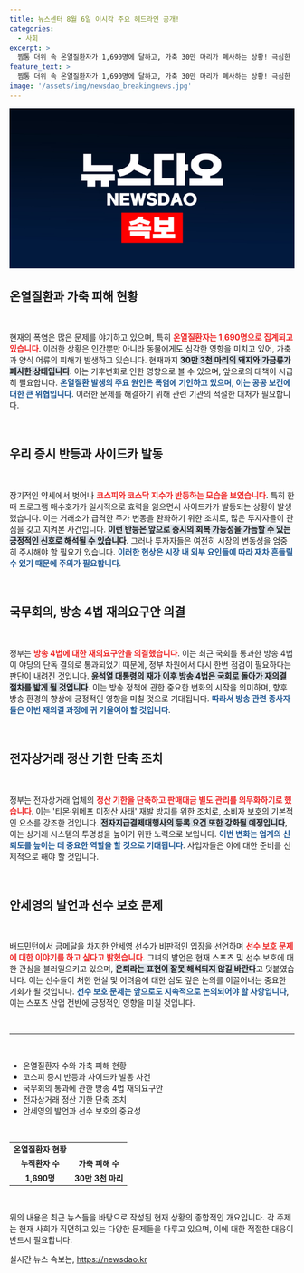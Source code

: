 ```yaml
---
title: 뉴스센터 8월 6일 이시각 주요 헤드라인 공개!
categories:
  - 사회
excerpt: >
  찜통 더위 속 온열질환자가 1,690명에 달하고, 가축 30만 마리가 폐사하는 상황! 극심한 날씨와 관련된 피해가 계속 확대되고 있는 가운데, 당신의 안전은 어디에? 클릭해 자세한 소식을 확인하세요!
feature_text: >
  찜통 더위 속 온열질환자가 1,690명에 달하고, 가축 30만 마리가 폐사하는 상황! 극심한 날씨와 관련된 피해가 계속 확대되고 있는 가운데, 당신의 안전은 어디에? 클릭해 자세한 소식을 확인하세요!
image: '/assets/img/newsdao_breakingnews.jpg'
---
```


<p><img src="/assets/img/newsdao_breakingnews.jpg" alt="bookingtag 속보" /></p>

<h2 data-ke-size="size26">온열질환과 가축 피해 현황</h2>

<p data-ke-size="size16">&nbsp;</p>

<p>현재의 폭염은 많은 문제를 야기하고 있으며, 특히 <b><span style="color: #ee2323;">온열질환자는 1,690명으로 집계되고 있습니다</span></b>. 이러한 상황은 인간뿐만 아니라 동물에게도 심각한 영향을 미치고 있어, 가축과 양식 어류의 피해가 발생하고 있습니다. 현재까지 <b><span style="background-color: #21538527;">30만 3천 마리의 돼지와 가금류가 폐사한 상태입니다</span></b>. 이는 기후변화로 인한 영향으로 볼 수 있으며, 앞으로의 대책이 시급히 필요합니다. <b><span style="color: #1a5490;">온열질환 발생의 주요 원인은 폭염에 기인하고 있으며, 이는 공공 보건에 대한 큰 위협입니다</span></b>. 이러한 문제를 해결하기 위해 관련 기관의 적절한 대처가 필요합니다.</p>

<p data-ke-size="size16">&nbsp;</p>

<h2 data-ke-size="size26">우리 증시 반등과 사이드카 발동</h2>

<p data-ke-size="size16">&nbsp;</p>

<p>장기적인 약세에서 벗어나 <b><span style="color: #ee2323;">코스피와 코스닥 지수가 반등하는 모습을 보였습니다</span></b>. 특히 한때 프로그램 매수호가가 일시적으로 효력을 잃으면서 사이드카가 발동되는 상황이 발생했습니다. 이는 거래소가 급격한 주가 변동을 완화하기 위한 조치로, 많은 투자자들이 관심을 갖고 지켜본 사건입니다. <b><span style="background-color: #21538527;">이런 반등은 앞으로 증시의 회복 가능성을 가늠할 수 있는 긍정적인 신호로 해석될 수 있습니다</span></b>. 그러나 투자자들은 여전히 시장의 변동성을 엄중히 주시해야 할 필요가 있습니다. <b><span style="color: #1a5490;">이러한 현상은 시장 내 외부 요인들에 따라 재차 흔들릴 수 있기 때문에 주의가 필요합니다</span></b>.</p>

<p data-ke-size="size16">&nbsp;</p>

<h2 data-ke-size="size26">국무회의, 방송 4법 재의요구안 의결</h2>

<p data-ke-size="size16">&nbsp;</p>

<p>정부는 <b><span style="color: #ee2323;">방송 4법에 대한 재의요구안을 의결했습니다</span></b>. 이는 최근 국회를 통과한 방송 4법이 야당의 단독 결의로 통과되었기 때문에, 정부 차원에서 다시 한번 점검이 필요하다는 판단이 내려진 것입니다. <b><span style="background-color: #21538527;">윤석열 대통령의 재가 이후 방송 4법은 국회로 돌아가 재의결 절차를 밟게 될 것입니다</span></b>. 이는 방송 정책에 관한 중요한 변화의 시작을 의미하며, 향후 방송 환경의 향상에 긍정적인 영향을 미칠 것으로 기대됩니다. <b><span style="color: #1a5490;">따라서 방송 관련 종사자들은 이번 재의결 과정에 귀 기울여야 할 것입니다</span></b>.</p>

<p data-ke-size="size16">&nbsp;</p>

<h2 data-ke-size="size26">전자상거래 정산 기한 단축 조치</h2>

<p data-ke-size="size16">&nbsp;</p>

<p>정부는 전자상거래 업체의 <b><span style="color: #ee2323;">정산 기한을 단축하고 판매대금 별도 관리를 의무화하기로 했습니다</span></b>. 이는 '티몬·위메프 미정산 사태' 재발 방지를 위한 조치로, 소비자 보호의 기본적인 요소를 강조한 것입니다. <b><span style="background-color: #21538527;">전자지급결제대행사의 등록 요건 또한 강화될 예정입니다</span></b>, 이는 상거래 시스템의 투명성을 높이기 위한 노력으로 보입니다. <b><span style="color: #1a5490;">이번 변화는 업계의 신뢰도를 높이는 데 중요한 역할을 할 것으로 기대됩니다</span></b>. 사업자들은 이에 대한 준비를 선제적으로 해야 할 것입니다.</p>

<p data-ke-size="size16">&nbsp;</p>

<h2 data-ke-size="size26">안세영의 발언과 선수 보호 문제</h2>

<p data-ke-size="size16">&nbsp;</p>

<p>배드민턴에서 금메달을 차지한 안세영 선수가 비판적인 입장을 선언하며 <b><span style="color: #ee2323;">선수 보호 문제에 대한 이야기를 하고 싶다고 밝혔습니다</span></b>. 그녀의 발언은 현재 스포츠 및 선수 보호에 대한 관심을 불러일으키고 있으며, <b><span style="background-color: #21538527;">은퇴라는 표현이 잘못 해석되지 않길 바란다</span></b>고 덧붙였습니다. 이는 선수들이 처한 현실 및 어려움에 대한 심도 깊은 논의를 이끌어내는 중요한 기회가 될 것입니다. <b><span style="color: #1a5490;">선수 보호 문제는 앞으로도 지속적으로 논의되어야 할 사항입니다</span></b>, 이는 스포츠 산업 전반에 긍정적인 영향을 미칠 것입니다.</p>

<p data-ke-size="size16">&nbsp;</p> 

<hr>

<p data-ke-size="size16">&nbsp;</p> 

<ul>
    <li>온열질환자 수와 가축 피해 현황</li>
    <li>코스피 증시 반등과 사이드카 발동 사건</li>
    <li>국무회의 통과에 관한 방송 4법 재의요구안</li>
    <li>전자상거래 정산 기한 단축 조치</li>
    <li>안세영의 발언과 선수 보호의 중요성</li>
</ul> 

<p data-ke-size="size16">&nbsp;</p> 

<table style="border-collapse: collapse; width: 100%; height: 100%;">
    <tbody>
        <tr>
            <td style="text-align: center; height: 17px;"><b>온열질환자 현황</b></td>
        </tr>
        <tr>
            <td style="text-align: center; height: 17px;"><b>누적환자 수</b></td>
            <td style="text-align: center; height: 17px;"><b>가축 피해 수</b></td>
        </tr>
        <tr>
            <td style="text-align: center; height: 17px;"><b>1,690명</b></td>
            <td style="text-align: center; height: 17px;"><b>30만 3천 마리</b></td>
        </tr>
    </tbody>
</table> 

<p data-ke-size="size16">&nbsp;</p> 

<p>위의 내용은 최근 뉴스들을 바탕으로 작성된 현재 상황의 종합적인 개요입니다. 각 주제는 현재 사회가 직면하고 있는 다양한 문제들을 다루고 있으며, 이에 대한 적절한 대응이 반드시 필요합니다.</p>
실시간 뉴스 속보는, <a href="https://newsdao.kr" rel="dofollow">https://newsdao.kr</a>


